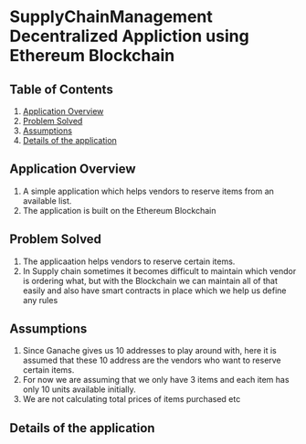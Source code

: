 # SupplyChainManagement Decentralized Appliction using Ethereum Blockchain

## Table of Contents
1. [Application Overview](#application-overview)
2. [Problem Solved](#problem-solved)
3. [Assumptions](#assumptions)
4. [Details of the application](#details-of-the-application)

## Application Overview
1. A simple application which helps vendors to reserve items from an available list.
2. The application is built on the Ethereum Blockchain


## Problem Solved
1. The applicaation helps vendors to reserve certain items.
2. In Supply chain sometimes it becomes difficult to maintain which vendor is ordering what, but with the Blockchain we can maintain all of that easily and also have smart contracts in place which we help us define any rules

## Assumptions
1. Since Ganache gives us 10 addresses to play around with, here it is assumed that these 10 address are the vendors who want to reserve certain items.
2. For now we are assuming that we only have 3 items and each item has only 10 units available initially.
3. We are not calculating total prices of items purchased etc

## Details of the application
